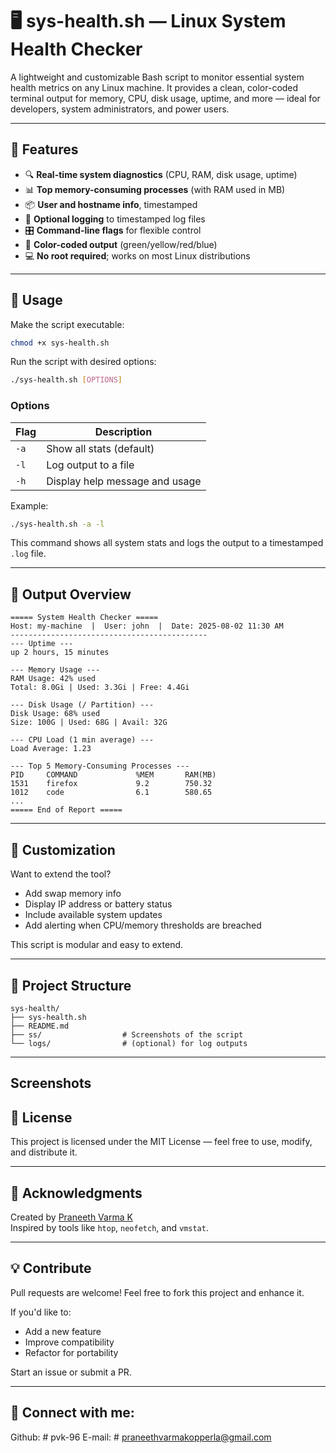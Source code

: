 # 🖥️ sys-health.sh — Linux System Health Checker

A lightweight and customizable Bash script to monitor essential system health metrics on any Linux machine. It provides a clean, color-coded terminal output for memory, CPU, disk usage, uptime, and more — ideal for developers, system administrators, and power users.

---

## 📌 Features

- 🔍 **Real-time system diagnostics** (CPU, RAM, disk usage, uptime)
- 📊 **Top memory-consuming processes** (with RAM used in MB)
- 📦 **User and hostname info**, timestamped
- 📁 **Optional logging** to timestamped log files
- 🎛️ **Command-line flags** for flexible control
- 🎨 **Color-coded output** (green/yellow/red/blue)
- 💻 **No root required**; works on most Linux distributions

---

## 🚀 Usage

Make the script executable:

```bash
chmod +x sys-health.sh
```

Run the script with desired options:

```bash
./sys-health.sh [OPTIONS]
```

### Options

| Flag | Description                            |
|------|----------------------------------------|
| `-a` | Show all stats (default)               |
| `-l` | Log output to a file                   |
| `-h` | Display help message and usage         |

Example:

```bash
./sys-health.sh -a -l
```

This command shows all system stats and logs the output to a timestamped `.log` file.

---

## 🧪 Output Overview

```
===== System Health Checker =====
Host: my-machine  |  User: john  |  Date: 2025-08-02 11:30 AM
--------------------------------------------
--- Uptime ---
up 2 hours, 15 minutes

--- Memory Usage ---
RAM Usage: 42% used
Total: 8.0Gi | Used: 3.3Gi | Free: 4.4Gi

--- Disk Usage (/ Partition) ---
Disk Usage: 68% used
Size: 100G | Used: 68G | Avail: 32G

--- CPU Load (1 min average) ---
Load Average: 1.23

--- Top 5 Memory-Consuming Processes ---
PID     COMMAND             %MEM       RAM(MB)
1531    firefox             9.2        750.32
1012    code                6.1        580.65
...
===== End of Report =====
```

---

## 🧩 Customization

Want to extend the tool?

- Add swap memory info
- Display IP address or battery status
- Include available system updates
- Add alerting when CPU/memory thresholds are breached

This script is modular and easy to extend.

---

## 📂 Project Structure

```
sys-health/
├── sys-health.sh
├── README.md
├── ss/                  # Screenshots of the script
└── logs/                # (optional) for log outputs
```

---

## Screenshots

## 📝 License

This project is licensed under the MIT License — feel free to use, modify, and distribute it.

---

## 🙌 Acknowledgments

Created by [Praneeth Varma K](https://github.com/pvk-96)  
Inspired by tools like `htop`, `neofetch`, and `vmstat`.

---

## 💡 Contribute

Pull requests are welcome! Feel free to fork this project and enhance it.

If you'd like to:
- Add a new feature
- Improve compatibility
- Refactor for portability

Start an issue or submit a PR.

---

## 🙌 Connect with me:
Github: # pvk-96
E-mail: # praneethvarmakopperla@gmail.com
